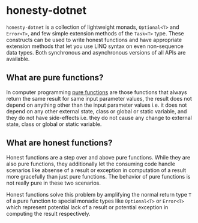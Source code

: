 # honesty-dotnet
`honesty-dotnet` is a collection of lightweight monads, `Optional<T>` and `Error<T>`, and few simple extension methods of the `Task<T>` type. These constructs can be used to write honest functions and have appropriate extension methods that let you use LINQ syntax on even non-sequence data types. Both synchronous and asynchronous versions of all APIs are available.

## What are pure functions?
In computer programming [pure functions](https://en.wikipedia.org/wiki/Pure_function) are those functions that always return the same result for same input parameter values, the result does not depend on anything other than the input parameter values i.e. it does not depend on any other external state, class or global or static variable, and they do not have side-effects i.e. they do not cause any change to external state, class or global or static variable.

## What are honest functions?
Honest functions are a step over and above pure functions. While they are also pure functions, they additionally let the consuming code handle scenarios like absense of a result or exception in computation of a result more gracefully than just pure functions. The behavior of pure functions is not really pure in these two scenarios. 

Honest functions solve this problem by amplifying the normal return type `T` of a pure function to special monadic types like `Optional<T>` or `Error<T>` which represent potential lack of a result or potential exception in computing the result respectively.

  
